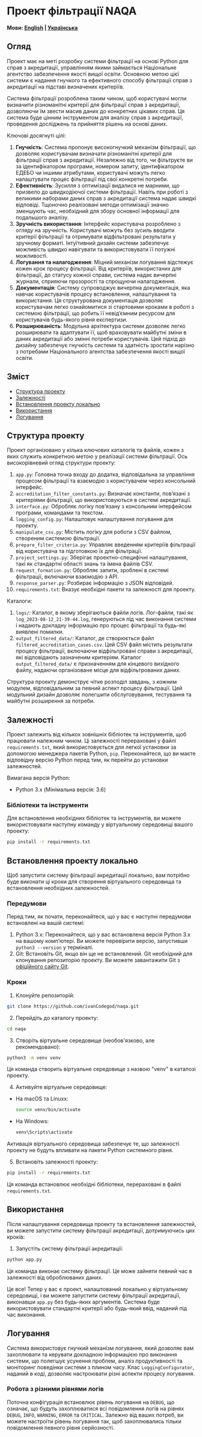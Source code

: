 # Проект фільтрації NAQA

**Мови: [English](README.md) | [Українська](README_UA.md)**

## Огляд

Проект має на меті розробку системи фільтрації на основі Python для справ з акредитації, управлінням якими займається Національне агентство забезпечення якості вищої освіти. Основною метою цієї системи є надання гнучкого та ефективного способу фільтрації справ з акредитації на підставі визначених критеріїв.

Система фільтрації розроблена таким чином, щоб користувачі могли визначити різноманітні критерії для фільтрації справ з акредитації, дозволяючи їм звести масив даних до конкретних цікавих справ. Ця система буде цінним інструментом для аналізу справ з акредитації, проведення досліджень та прийняття рішень на основі даних.

Ключові досягнуті цілі:
1. **Гнучкість**: Система пропонує високогнучкий механізм фільтрації, що дозволяє користувачам визначати різноманітні критерії для фільтрації справ з акредитації. Незалежно від того, чи фільтруєте ви за ідентифікатором програми, номером запиту, ідентифікатором ЕДЕБО чи іншими атрибутами, користувачі можуть легко налаштувати процес фільтрації під свої конкретні потреби.
2. **Ефективність**: Зусилля з оптимізації видалися не марними, що призвело до швидкодіючої системи фільтрації. Навіть при роботі з великими наборами даних справ з акредитації система надає швидкі відповіді. Тщоночно реалізовані методи оптимізації значно зменшують час, необхідний для збору основної інформації для подальшого аналізу.
3. **Зручність використання**: Інтерфейс користувача розроблено з огляду на зручність. Користувачі можуть без зусиль вводити критерії фільтрації та отримувати відфільтровані результати у зручному форматі. Інтуїтивний дизайн системи забезпечує можливість швидко навігувати та використовувати її потужні можливості.
4. **Логування та налагодження**: Міцний механізм логування відстежує кожен крок процесу фільтрації. Від критеріїв, використаних для фільтрації, до статусу кожної справи, система надає вичерпні журнали, сприяючи прозорості та спрощуючи налагодження.
5. **Документація**: Систему супроводжує вичерпна документація, яка навчає користувачів процесу встановлення, налаштування та використання. Ця структурована документація дозволяє користувачам легко ознайомитися зі стартовими кроками в роботі з системою фільтрації, що робить її невід’ємним ресурсом для користувачів будь-якого рівня експертизи.
6. **Розширюваність**: Модульна архітектура системи дозволяє легко розширювати та адаптувати її, щоб враховувати майбутні зміни в даних акредитації або змінні потреби користувачів. Цей підхід до дизайну забезпечує гнучкість системи та здатність зростати нарізно з потребами Національного агентства забезпечення якості вищої освіти.

## Зміст

- [Структура проекту](#структура-проекту)
- [Залежності](#залежності)
- [Встановлення проекту локально](#встановлення-проекту-локально)
- [Використання](#використання)
- [Логування](#логування)

## Структура проекту

Проект організовано у кілька ключових каталогів та файлів, кожен з яких служить конкретною метою у реалізації системи фільтрації. Ось високорівневий огляд структури проекту:

1. `app.py`: Головна точка входу до додатка, відповідальна за управління процесом фільтрації та взаємодію з користувачем через консольний інтерфейс.
2. `accreditation_filter_constants.py`: Визначає константи, пов’язані з критеріями фільтрації, що використовуються в системі акредитації.
3. `interface.py`: Обробляє логіку пов’язану з консольним інтерфейсом програми, командами та текстом.
4. `logging_config.py`: Налаштовує налаштування логування для проекту.
5. `manipulate_csv.py`: Містить логіку для роботи з CSV файлом, створеним системою фільтрації.
6. `prepare_filter_criteria.py`: Управляє введенням критеріїв фільтрації від користувача та підготовкою їх для фільтрації.
7. `project_settings.py`: Зберігає проектно-специфічні налаштування, такі як стандартні області знань та імена файлів CSV.
8. `request_formation.py`: Обробляє запити, зроблені в системі фільтрації, включаючи взаємодію з API.
9. `response_parser.py`: Розбирає інформацію з JSON відповідей.
10. `requirements.txt`: Вказує необхідні пакети та залежності для проекту.

Каталоги:

1. `logs/`: Каталог, в якому зберігаються файли логів. Лог-файли, такі як `log_2023-08-12_21-39-44.log`, генеруються під час виконання системи і надають докладну інформацію про процес фільтрації та будь-які виявлені помилки.
2. `output_filtered_data/`: Каталог, де створюється файл `filtered_accreditation_cases.csv`. Цей CSV файл містить результати процесу фільтрації, включаючи відфільтровані справи з акредитації, які відповідають зазначеним критеріям. Каталог `output_filtered_data/` є призначенням для кінцевого вихідного файлу, надаючи організоване місце для відфільтрованих даних.

Структура проекту демонструє чітке розподіл завдань, з кожним модулем, відповідальним за певний аспект процесу фільтрації. Цей модульний дизайн дозволяє полегшити обслуговування, тестування та майбутні розширення за потреби.

## Залежності

Проект залежить від кількох зовнішніх бібліотек та інструментів, щоб працювати належним чином. Ці залежності перераховані у файлі `requirements.txt`, який використовується для легкої установки за допомогою менеджера пакетів Python, `pip`. Переконайтеся, що ви маєте відповідну версію Python перед тим, як перейти до установки залежностей.

Вимагана версія Python:
- Python 3.x (Мінімальна версія: 3.6)

### Бібліотеки та інструменти

Для встановлення необхідних бібліотек та інструментів, ви можете використовувати наступну команду у віртуальному середовищі вашого проекту:
```bash
pip install -r requirements.txt
```

## Встановлення проекту локально

Щоб запустити систему фільтрації акредитації локально, вам потрібно буде виконати ці кроки для створення віртуального середовища та встановлення необхідних залежностей.

### Передумови

Перед тим, як почати, переконайтеся, що у вас є наступні передумови встановлені на вашій системі:

1. Python 3.x: Переконайтеся, що у вас встановлена версія Python 3.x на вашому комп’ютері. Ви можете перевірити версію, запустивши `python3 --version` у терміналі.
2. Git: Встановіть Git, якщо він ще не встановлений. Git необхідний для клонування репозиторію проекту. Ви можете завантажити Git з [офіційного сайту Git](https://git-scm.com/downloads).

### Кроки

1. Клонуйте репозиторій:
```bash
git clone https://github.com/ivanCodegod/naqa.git
```

2. Перейдіть до каталогу проекту:
```bash
cd naqa
```

3. Створіть віртуальне середовище (необов'язково, але рекомендовано):
```bash
python3 -m venv venv
```
Ця команда створить віртуальне середовище з назвою "venv" в каталозі проекту.

4. Активуйте віртуальне середовище:

- На macOS та Linuxx:

    ```bash
    source venv/bin/activate
    ```

- На Windows:

    ```bash
    venv\Scripts\activate
    ```
  
Активація віртуального середовища забезпечує те, що залежності проекту не будуть впливати на пакети Python системного рівня.

5. Встановіть залежності проекту:
```bash
pip install -r requirements.txt
```
Ця команда встановлює необхідні бібліотеки, перераховані в файлі `requirements.txt`.

## Використання

Після налаштування середовища проекту та встановлення залежностей, ви можете запустити систему фільтрації акредитації, дотримуючись цих кроків:

1. Запустіть систему фільтрації акредитації:
```bash
python app.py 
```
Ця команда виконає систему фільтрації. Це може зайняти певний час в залежності від оброблюваних даних.

Це все! Тепер у вас є проект, налаштований локально у віртуальному середовищі, і ви можете запустити систему фільтрації акредитації, виконавши `app.py` без будь-яких аргументів. Система буде використовувати стандартні критерії або будь-який ввід, наданий під час виконання.

## Логування

Система використовує гнучкий механізм логування, який дозволяє вам захоплювати та керувати докладною інформацією про виконання системи, що полегшує усунення проблем, аналіз продуктивності та моніторинг поведінки системи з плином часу. Клас `LoggingConfigurator`, наданий в коді, дозволяє настроювати різні аспекти процесу логування.

### Робота з різними рівнями логів

Поточна конфігурація встановлює рівень логування на `DEBUG`, що означає, що будуть захоплюватися всі повідомлення логів на рівнях `DEBUG`, `INFO`, `WARNING`, `ERROR` та `CRITICAL`. Залежно від ваших потреб, ви можете настроїти рівень логування так, щоб захоплювались тільки повідомлення певного рівня серйозності.
